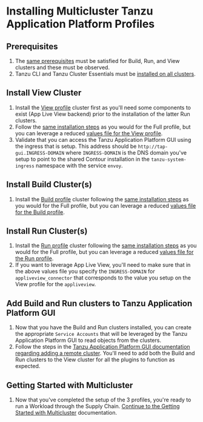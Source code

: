 # Installing Multicluster Tanzu Application Platform Profiles


## <a id='prerequisites'></a> Prerequisites

1. The [same prerequisites](../prerequisites.md) must be satisfied for Build, Run, and View clusters and these must be observed.
2. Tanzu CLI and Tanzu Cluster Essentials must be [installed on all clusters](../install-tanzu-cli.md).

## <a id='install-view'></a> Install View Cluster

1. Install the [View profile](../overview.md#about-package-profiles) cluster first as you'll need some components to exist (App Live View backend) prior to the installation of the latter Run clusters.
2. Follow the [same installation steps](../install.md) as you would for the Full profile, but you can leverage a reduced [values file for the View profile](./reference/tap-values-view-sample.md).
3. Validate that you can access the Tanzu Application Platform GUI using the ingress that is setup. This address should be `http://tap-gui.INGRESS-DOMAIN` where `INGRESS-DOMAIN` is the DNS domain you've setup to point to the shared Contour installation in the `tanzu-system-ingress` namespace with the service `envoy`. 

## <a id='install-build'></a> Install Build Cluster(s)

1. Install the [Build profile](../overview.md#about-package-profiles) cluster following the [same installation steps](../install.md) as you would for the Full profile, but you can leverage a reduced [values file for the Build profile](./reference/tap-values-build-sample.md).

## <a id='install-run'></a> Install Run Cluster(s)

1. Install the [Run profile](../overview.md#about-package-profiles) cluster following the [same installation steps](../install.md) as you would for the Full profile, but you can leverage a reduced [values file for the Run profile](./reference/tap-values-run-sample.md).
2. If you want to leverage App Live View, you'll need to make sure that in the above values file you specify the `INGRESS-DOMAIN` for `appliveview_connector` that corresponds to the value you setup on the View profile for the `appliveview`.

## <a id='add-view'></a> Add Build and Run clusters to Tanzu Application Platform GUI

1. Now that you have the Build and Run clusters installed, you can create the appropriate `Service Accounts` that will be leveraged by the Tanzu Application Platform GUI to read objects from the clusters. 
2. Follow the steps in the [Tanzu Application Platform GUI documentation regarding adding a remote cluster](../tap-gui/cluster-view-setup.md). You'll need to add both the Build and Run clusters to the View cluster for all the plugins to function as expected.

## Getting Started with Multicluster

1. Now that you've completed the setup of the 3 profiles, you're ready to run a Workload through the Supply Chain. [Continue to the Getting Started with Multicluster](./getting-started.md) documentation.
